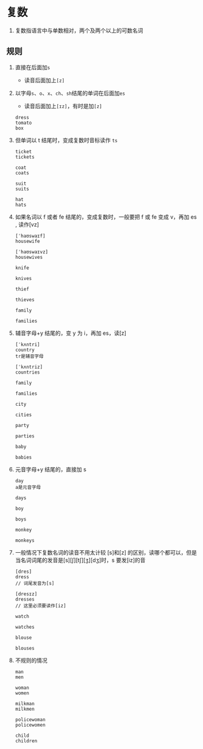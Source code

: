 # 复数

1. 复数指语言中与单数相对，两个及两个以上的可数名词

## 规则

1. 直接在后面加`s`

   - 读音后面加上`[z]`

2. 以字母`s`、`o`、`x`、`ch`、`sh`结尾的单词在后面加`es`

   - 读音后面加上`[ɪz]`，有时是加`[z]`

   ```
   dress
   tomato
   box
   ```

3. 但单词以 t 结尾时，变成复数时音标读作 `ts`

   ```
   ticket
   tickets

   coat
   coats

   suit
   suits

   hat
   hats
   ```

4. 如果名词以 f 或者 fe 结尾的，变成复数时，一般要把 f 或 fe 变成 v，再加 es , 读作[vz]

   ```
   [ˈhaʊswaɪf]
   housewife

   [ˈhaʊswaɪvz]
   housewives

   knife

   knives

   thief

   thieves

   family

   families
   ```

5. 辅音字母+y 结尾的，变 y 为 i，再加 es，读[z]

   ```
   [ˈkʌntri]
   country
   tr是辅音字母

   [ˈkʌntriz]
   countries

   family

   families

   city

   cities

   party

   parties

   baby

   babies
   ```

6. 元音字母+y 结尾的，直接加 s

   ```
   day
   a是元音字母

   days

   boy

   boys

   monkey

   monkeys
   ```

7. 一般情况下复数名词的读音不用太计较 [s]和[z] 的区别，读哪个都可以，但是当名词词尾的发音是[s][ʃ][tʃ][ʒ][dʒ]时，s 要发[iz]的音

   ```
   [dres]
   dress
   // 词尾发音为[s]

   [dresɪz]
   dresses
   // 这里必须要读作[iz]

   watch

   watches

   blouse

   blouses
   ```

8. 不规则的情况

   ```
   man
   men

   woman
   women

   milkman
   milkmen

   policewoman
   policewomen

   child
   children
   ```
